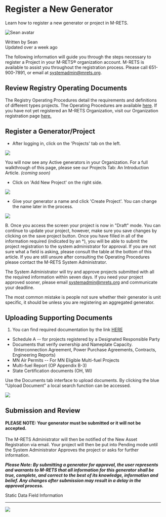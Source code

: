 Register a New Generator
========================

Learn how to register a new generator or project in M-RETS.

![Sean avatar](https://static.intercomassets.com/avatars/2285607/square_128/Headshot-1533755730.JPG?1533755730)

Written by Sean\
Updated over a week ago

The following information will guide you through the steps necessary to register a Project in your M-RETS® organization account. M-RETS is available to assist you throughout the registration process. Please call 651-900-7891, or email at <systemadmin@mrets.org>.

Review Registry Operating Documents
-----------------------------------

The Registry Operating Procedures detail the requirements and definitions of different types projects. The Operating Procedures are available [here](http://www.mrets.org/resources/documents/). If you have not yet registered an M-RETS Organization, visit our Organization registration page [here.](http://app.mrets.org/register)

Register a Generator/Project
----------------------------

-   After logging in, click on the 'Projects' tab on the left.

![](https://downloads.intercomcdn.com/i/o/119922059/0fd77e92cba05e50d1a96985/2019-05-08_10-52-13.png)

You will now see any Active generators in your Organization. For a full walkthrough of this page, please see our Projects Tab: An Introduction Article. *(coming soon)*

-   Click on 'Add New Project' on the right side.

![](https://downloads.intercomcdn.com/i/o/119925579/1092fea7739024181af104a2/2019-05-08_10-41-09.png)

-   Give your generator a name and click 'Create Project'. You can change the name later in the process.

![](https://downloads.intercomcdn.com/i/o/119926232/123f4a78e01ed3ca1e04a89e/2019-05-08_10-47-10.png)

B. Once you access the screen your project is now in "Draft" mode. You can continue to update your project, however, make sure you save changes by clicking on the save project button. Once you have filled in all of the information required (indicated by an *), you will be able to submit the project registration to the system administrator for approval. If you are not sure what a field is asking, please consult the table at the bottom of this article. If you are still unsure after consulting the Operating Procedures please contact the M-RETS System Administrator. 

The System Administrator will try and approve projects submitted with all the required information within seven days. If you need your project approved sooner, please email <systemadmin@mrets.org> and communicate your deadline.

The most common mistake is people not sure whether their generator is unit specific, it should be unless you are registering an aggregated generator. 

Uploading Supporting Documents
------------------------------

1.  You can find required documentation by the link [HERE](https://www.mrets.org/resources/documents/)

-   Schedule A -- for projects registered by a Designated Responsible Party
-   Documents that verify ownership and Nameplate Capacity.  (Interconnection Agreement, Power Purchase Agreements, Contracts, Engineering Reports)
-   MN Air Permits -- For MN Eligible Multi-fuel Projects
-   Multi-fuel Report (OP Appendix B-3)
-   State Certification documents (OH, WI)

Use the Documents tab interface to upload documents. By clicking the blue "Upload Document" a local search function can be accessed. 

![](https://downloads.intercomcdn.com/i/o/119987120/0ddb2bfac77c9dcc20906820/2019-05-08_15-10-29.png)

Submission and Review
---------------------

#### PLEASE NOTE: Your generator must be submitted or it will not be accepted.

The M-RETS Administrator will then be notified of the New Asset Registration via email. Your project will then be put into Pending mode until the System Administrator Approves the project or asks for further information. 

***Please Note: By submitting a generator for approval, the user represents and warrants to M-RETS that all information for this generator shall be true, complete, and correct to the best of its knowledge, information and belief. Any changes after submission may result in a delay in the approval process.***

Static Data Field Information

-------------------------------

![](https://downloads.intercomcdn.com/i/o/119933789/90389ba0aec1da45cd40f1e1/2019-05-08_11-32-07.png)
